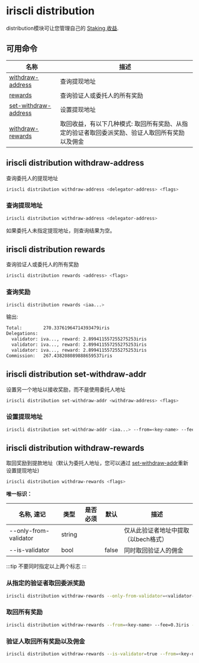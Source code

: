 # iriscli distribution

distribution模块可让您管理自己的 [Staking 收益](../concepts/general-concepts.md#staking-rewards).

## 可用命令

| 名称                                                            | 描述                                                    |
| --------------------------------------------------------------- | ------------------------------------------------------- |
| [withdraw-address](#iriscli-distribution-withdraw-address)      | 查询提现地址                                            |
| [rewards](#iriscli-distribution-rewards)                        | 查询验证人或委托人的所有奖励                            |
| [set-withdraw-address](#iriscli-distribution-set-withdraw-addr) | 设置提现地址                                            |
| [withdraw-rewards](#iriscli-distribution-withdraw-rewards)      | 取回收益，有以下几种模式: 取回所有奖励、从指定的验证者取回委派奖励、验证人取回所有奖励以及佣金 |

## iriscli distribution withdraw-address

查询委托人的提现地址

```bash
iriscli distribution withdraw-address <delegator-address> <flags>
```

### 查询提现地址

```bash
iriscli distribution withdraw-address <delegator-address>
```

如果委托人未指定提现地址，则查询结果为空。

## iriscli distribution rewards

查询验证人或委托人的所有奖励

```bash
iriscli distribution rewards <address> <flags>
```

### 查询奖励

```bash
iriscli distribution rewards <iaa...>
```

输出:

```bash
Total:        270.33761964714393479iris
Delegations:  
  validator: iva..., reward: 2.899411557255275253iris
  validator: iva..., reward: 2.899411557255275253iris
  validator: iva..., reward: 2.899411557255275253iris
Commission:   267.438208089888659537iris
```

## iriscli distribution set-withdraw-addr

设置另一个地址以接收奖励，而不是使用委托人地址

```bash
iriscli distribution set-withdraw-addr <withdraw-address> <flags>
```

### 设置提现地址

```bash
iriscli distribution set-withdraw-addr <iaa...> --from=<key-name> --fee=0.3iris --chain-id=irishub
```

## iriscli distribution withdraw-rewards

取回奖励到提款地址（默认为委托人地址，您可以通过 [set-withdraw-addr](#iriscli-distribution-set-withdraw-addr)重新设置提现地址)

```bash
iriscli distribution withdraw-rewards <flags>
```

**唯一标识：**

| 名称, 速记       | 类型   | 是否必须 | 默认 | 描述                                         |
| --------------------- | ------ | -------- | ------- | --------------------------------------------------- |
| --only-from-validator | string |          |         | 仅从此验证者地址中提取（以bech格式） |
| --is-validator        | bool   |          | false   | 同时取回验证人的佣金                |

:::tip
不要同时指定以上两个标志
:::

### 从指定的验证者取回委派奖励

```bash
iriscli distribution withdraw-rewards --only-from-validator=<validator-address> --from=<key-name> --fee=0.3iris --chain-id=irishub
```

### 取回所有奖励

```bash
iriscli distribution withdraw-rewards --from=<key-name> --fee=0.3iris --chain-id=irishub
```

### 验证人取回所有奖励以及佣金

```bash
iriscli distribution withdraw-rewards --is-validator=true --from=<key-name> --fee=0.3iris --chain-id=irishub
```
